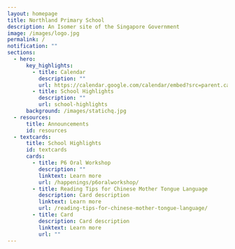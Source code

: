 ```yaml
---
layout: homepage
title: Northland Primary School
description: An Isomer site of the Singapore Government
image: /images/logo.jpg
permalink: /
notification: ""
sections:
  - hero:
      key_highlights:
        - title: Calendar
          description: ""
          url: https://calendar.google.com/calendar/embed?src=parent.calendar%40nps.edu.sg&ctz=Asia%2FSingapore
        - title: School Highlights
          description: ""
          url: school-highlights
      background: /images/statichq.jpg
  - resources:
      title: Announcements
      id: resources
  - textcards:
      title: School Highlights
      id: textcards
      cards:
        - title: P6 Oral Workshop
          description: ""
          linktext: Learn more
          url: /happenings/p6oralworkshop/
        - title: Reading Tips for Chinese Mother Tongue Language
          description: Card description
          linktext: Learn more
          url: /reading-tips-for-chinese-mother-tongue-language/
        - title: Card
          description: Card description
          linktext: Learn more
          url: ""
---
```

